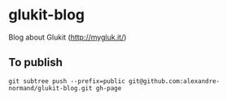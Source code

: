 glukit-blog
===========

Blog about Glukit (http://mygluk.it/)

To publish
----------
`git subtree push --prefix=public git@github.com:alexandre-normand/glukit-blog.git gh-page`

